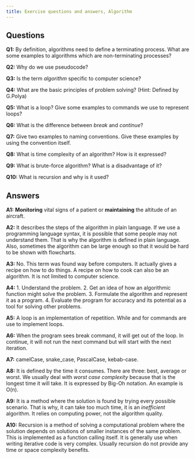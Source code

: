 ```yaml
---
title: Exercise questions and answers, Algorithm
---
```


## Questions

**Q1:** By definition, algorithms need to define a terminating process. What are some examples to algorithms which are non-terminating processes?

**Q2:** Why do we use pseudocode?

**Q3:** Is the term _algorithm_ specific to computer science?

**Q4:** What are the basic principles of problem solving? (Hint: Defined by G.Polya)

**Q5:** What is a loop? Give some examples to commands we use to represent loops?

**Q6:** What is the difference between _break_ and _continue_?

**Q7:** Give two examples to naming conventions. Give these examples by using the convention itself.

**Q8:** What is time complexity of an algorithm? How is it expressed?

**Q9:** What is brute-force algorithm? What is a disadvantage of it?

**Q10:** What is recursion and why is it used?


## Answers

**A1:** **Monitoring** vital signs of a patient or **maintaining** the altitude of an aircraft.

**A2:** It describes the steps of the algorithm in plain language. If we use a programming language syntax, it is possible that some people may not understand them. That is why the algorithm is defined in plain language. Also, sometimes the algorithm can be large enough so that it would be hard to be shown with flowcharts.

**A3:** No. This term was found way before computers. It actually gives a recipe on how to do things. A recipe on how to cook can also be an algorithm. It is not limited to computer science.

**A4:** 1. Understand the problem. 2. Get an idea of how an algorithmic function might solve the problem. 3. Formulate the algorithm and represent it as a program. 4. Evaluate the program for accuracy and its potential as a tool for solving other problems.

**A5:** A loop is an implementation of repetition. While and for commands are use to implement loops. 

**A6:** When the program sees break command, it will get out of the loop. In continue, it will not run the next command but will start with the next iteration.

**A7:** camelCase, snake_case, PascalCase, kebab-case.

**A8:** It is defined by the time it consumes. There are three: best, average or worst. We usually deal with _worst case complexity_ because that is the longest time it will take. It is expressed by Big-Oh notation. An example is O(n).

**A9:** It is a method where the solution is found by trying every possible scenario. That is why, it can take too much time, it is an _inefficient_ algorithm. It relies on computing power, not the algorithm quality.

**A10:** Recursion is a method of solving a computational problem where the solution depends on solutions of smaller instances of the same problem. This is implemented as a function calling itself. It is generally use when writing iterative code is very complex. Usually recursion do not provide any time or space complexity benefits. 